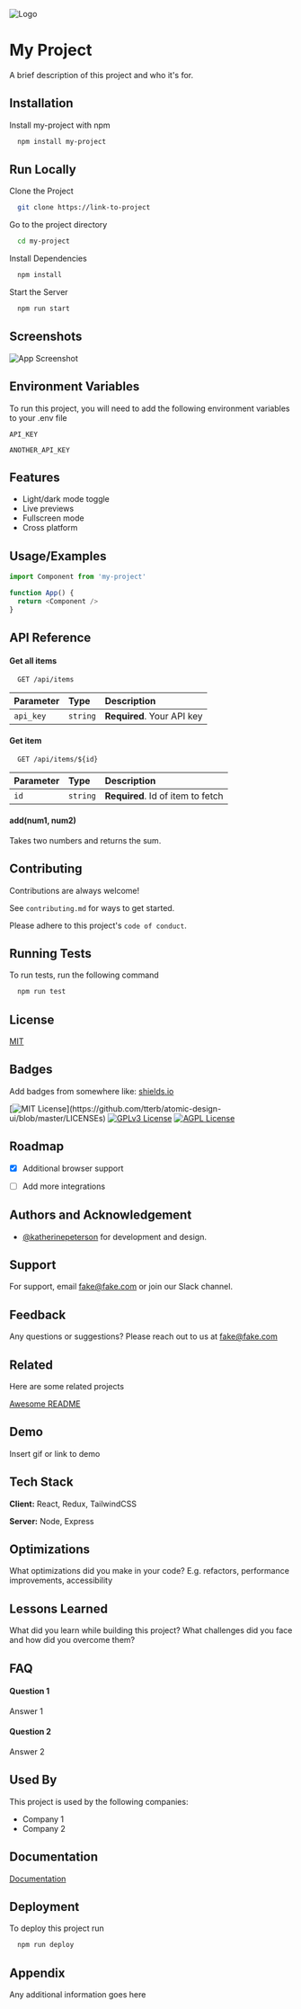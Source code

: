 ![Logo](https://dev-to-uploads.s3.amazonaws.com/uploads/articles/th5xamgrr6se0x5ro4g6.png)

# My Project

A brief description of this project and who it's for.

## Installation

Install my-project with npm

```bash
  npm install my-project
```

## Run Locally

Clone the Project

```bash
  git clone https://link-to-project
```

Go to the project directory

```bash
  cd my-project
```

Install Dependencies

```bash
  npm install
```

Start the Server

```bash
  npm run start
```

## Screenshots

![App Screenshot](https://dev-to-uploads.s3.amazonaws.com/uploads/articles/thnlpymky4kq5n54t4np.png)

## Environment Variables

To run this project, you will need to add the following environment variables to your .env file

`API_KEY`

`ANOTHER_API_KEY`

## Features

- Light/dark mode toggle
- Live previews
- Fullscreen mode
- Cross platform

## Usage/Examples

```javascript
import Component from 'my-project'

function App() {
  return <Component />
}
```

## API Reference

#### Get all items

```http
  GET /api/items
```

| Parameter | Type     | Description                |
| :-------- | :------- | :------------------------- |
| `api_key` | `string` | **Required**. Your API key |

#### Get item

```http
  GET /api/items/${id}
```

| Parameter | Type     | Description                       |
| :-------- | :------- | :-------------------------------- |
| `id`      | `string` | **Required**. Id of item to fetch |

#### add(num1, num2)

Takes two numbers and returns the sum.

## Contributing

Contributions are always welcome!

See `contributing.md` for ways to get started.

Please adhere to this project's `code of conduct`.

## Running Tests

To run tests, run the following command

```bash
  npm run test
```

## License

[MIT](https://choosealicense.com/licenses/mit/)

## Badges

Add badges from somewhere like: [shields.io](https://shields.io/)

[![MIT License](https://img.shields.io/apm/l/atomic-design-ui.svg?)](https://github.com/tterb/atomic-design-ui/blob/master/LICENSEs)
[![GPLv3 License](https://img.shields.io/badge/License-GPL%20v3-yellow.svg)](https://opensource.org/licenses/)
[![AGPL License](https://img.shields.io/badge/license-AGPL-blue.svg)](http://www.gnu.org/licenses/agpl-3.0)

## Roadmap

- [x] Additional browser support

- [ ] Add more integrations

## Authors and Acknowledgement

- [@katherinepeterson](https://www.github.com/katherinepeterson) for development and design.

## Support

For support, email fake@fake.com or join our Slack channel.

## Feedback

Any questions or suggestions? Please reach out to us at fake@fake.com

## Related

Here are some related projects

[Awesome README](https://github.com/matiassingers/awesome-readme)

## Demo

Insert gif or link to demo

## Tech Stack

**Client:** React, Redux, TailwindCSS

**Server:** Node, Express

## Optimizations

What optimizations did you make in your code? E.g. refactors, performance improvements, accessibility

## Lessons Learned

What did you learn while building this project? What challenges did you face and how did you overcome them?

## FAQ

#### Question 1

Answer 1

#### Question 2

Answer 2

## Used By

This project is used by the following companies:

- Company 1
- Company 2

## Documentation

[Documentation](https://linktodocumentation)

## Deployment

To deploy this project run

```bash
  npm run deploy
```

## Appendix

Any additional information goes here
